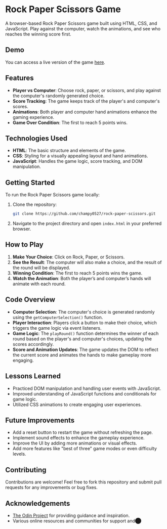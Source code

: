 # Rock Paper Scissors Game

A browser-based Rock Paper Scissors game built using HTML, CSS, and JavaScript. Play against the computer, watch the animations, and see who reaches the winning score first.

## Demo

You can access a live version of the game [here](https://champy0527.github.io/rock-paper-scissors).

## Features

- **Player vs Computer**: Choose rock, paper, or scissors, and play against the computer's randomly generated choice.
- **Score Tracking**: The game keeps track of the player's and computer's scores.
- **Animations**: Both player and computer hand animations enhance the gaming experience.
- **Game Over Condition**: The first to reach 5 points wins.

## Technologies Used

- **HTML**: The basic structure and elements of the game.
- **CSS**: Styling for a visually appealing layout and hand animations.
- **JavaScript**: Handles the game logic, score tracking, and DOM manipulation.

## Getting Started

To run the Rock Paper Scissors game locally:

1. Clone the repository:

    ```bash
    git clone https://github.com/champy0527/rock-paper-scissors.git
    ```

2. Navigate to the project directory and open `index.html` in your preferred browser.

## How to Play

1. **Make Your Choice**: Click on Rock, Paper, or Scissors.
2. **See the Result**: The computer will also make a choice, and the result of the round will be displayed.
3. **Winning Condition**: The first to reach 5 points wins the game.
4. **Watch the Animation**: Both the player’s and computer’s hands will animate with each round.

## Code Overview

- **Computer Selection**: The computer's choice is generated randomly using the `getComputerSelection()` function.
- **Player Interaction**: Players click a button to make their choice, which triggers the game logic via event listeners.
- **Game Logic**: The `playRound()` function determines the winner of each round based on the player's and computer's choices, updating the scores accordingly.
- **Score and Animation Updates**: The game updates the DOM to reflect the current score and animates the hands to make gameplay more engaging.

## Lessons Learned

- Practiced DOM manipulation and handling user events with JavaScript.
- Improved understanding of JavaScript functions and conditionals for game logic.
- Utilized CSS animations to create engaging user experiences.

## Future Improvements

- Add a reset button to restart the game without refreshing the page.
- Implement sound effects to enhance the gameplay experience.
- Improve the UI by adding more animations or visual effects.
- Add more features like "best of three" game modes or even difficulty levels.

## Contributing

Contributions are welcome! Feel free to fork this repository and submit pull requests for any improvements or bug fixes.

## Acknowledgements

- [The Odin Project](https://www.theodinproject.com) for providing guidance and inspiration.
- Various online resources and communities for support and​⬤
